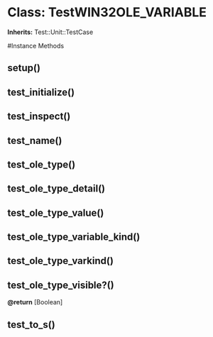 # Class: TestWIN32OLE_VARIABLE
**Inherits:** Test::Unit::TestCase
    




#Instance Methods
## setup() [](#method-i-setup)

## test_initialize() [](#method-i-test_initialize)

## test_inspect() [](#method-i-test_inspect)

## test_name() [](#method-i-test_name)

## test_ole_type() [](#method-i-test_ole_type)

## test_ole_type_detail() [](#method-i-test_ole_type_detail)

## test_ole_type_value() [](#method-i-test_ole_type_value)

## test_ole_type_variable_kind() [](#method-i-test_ole_type_variable_kind)

## test_ole_type_varkind() [](#method-i-test_ole_type_varkind)

## test_ole_type_visible?() [](#method-i-test_ole_type_visible?)

**@return** [Boolean] 

## test_to_s() [](#method-i-test_to_s)

